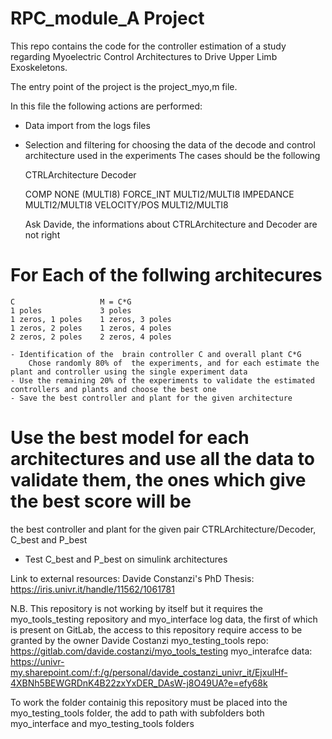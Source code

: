 # RPC_module_A Project
This repo contains the code for the controller estimation of a study regarding 
Myoelectric Control Architectures to Drive Upper Limb Exoskeletons.

The entry point of the project is the project_myo,m file.

In this file the following actions are performed:

* Data import from the logs files

* Selection and filtering for choosing the data of the decode and control architecture used in the experiments
    The cases should be the following
 
    CTRLArchitecture    Decoder     
    
    COMP                NONE (MULTI8)
    FORCE_INT           MULTI2/MULTI8
    IMPEDANCE           MULTI2/MULTI8
    VELOCITY/POS        MULTI2/MULTI8

    Ask Davide, the informations about CTRLArchitecture and Decoder are not right

# For Each of the follwing architecures
    C                   M = C*G
    1 poles             3 poles
    1 zeros, 1 poles    1 zeros, 3 poles
    1 zeros, 2 poles    1 zeros, 4 poles
    2 zeros, 2 poles    2 zeros, 4 poles 
    
    - Identification of the  brain controller C and overall plant C*G
        Chose randomly 80% of  the experiments, and for each estimate the plant and controller using the single experiment data
    - Use the remaining 20% of the experiments to validate the estimated controllers and plants and choose the best one
    - Save the best controller and plant for the given architecture

# Use the best model for each architectures and use all the data to validate them, the ones which give the best score will be
the best controller and plant for the given pair CTRLArchitecture/Decoder, C_best and P_best

* Test C_best and P_best on simulink architectures

Link to external resources: 
Davide Constanzi's PhD Thesis: https://iris.univr.it/handle/11562/1061781

N.B. This repository is not working by itself but it requires the myo_tools_testing
repository and  myo_interface log data, the first of which is present on GitLab, 
the access to this repository require access to be granted by the owner Davide Costanzi
myo_testing_tools repo: https://gitlab.com/davide.costanzi/myo_tools_testing
myo_interafce data: https://univr-my.sharepoint.com/:f:/g/personal/davide_costanzi_univr_it/EjxulHf-4XBNh5BEWGRDnK4B22zxYxDER_DAsW-j8O49UA?e=efy68k

To work the folder containig this repository must be placed into the myo_testing_tools folder,
the add to path with subfolders both myo_interface and myo_testing_tools folders